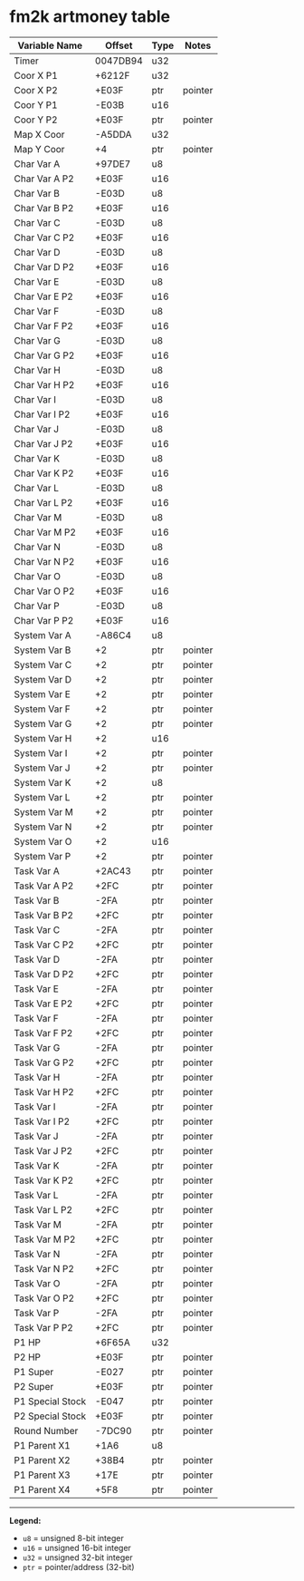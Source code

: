 # fm2k artmoney table

| Variable Name         | Offset    | Type   | Notes         |
|----------------------|-----------|--------|---------------|
| Timer                | 0047DB94  | u32    |               |
| Coor X P1            | +6212F    | u32    |               |
| Coor X P2            | +E03F     | ptr    | pointer       |
| Coor Y P1            | -E03B     | u16    |               |
| Coor Y P2            | +E03F     | ptr    | pointer       |
| Map X Coor           | -A5DDA    | u32    |               |
| Map Y Coor           | +4        | ptr    | pointer       |
| Char Var A           | +97DE7    | u8     |               |
| Char Var A P2        | +E03F     | u16    |               |
| Char Var B           | -E03D     | u8     |               |
| Char Var B P2        | +E03F     | u16    |               |
| Char Var C           | -E03D     | u8     |               |
| Char Var C P2        | +E03F     | u16    |               |
| Char Var D           | -E03D     | u8     |               |
| Char Var D P2        | +E03F     | u16    |               |
| Char Var E           | -E03D     | u8     |               |
| Char Var E P2        | +E03F     | u16    |               |
| Char Var F           | -E03D     | u8     |               |
| Char Var F P2        | +E03F     | u16    |               |
| Char Var G           | -E03D     | u8     |               |
| Char Var G P2        | +E03F     | u16    |               |
| Char Var H           | -E03D     | u8     |               |
| Char Var H P2        | +E03F     | u16    |               |
| Char Var I           | -E03D     | u8     |               |
| Char Var I P2        | +E03F     | u16    |               |
| Char Var J           | -E03D     | u8     |               |
| Char Var J P2        | +E03F     | u16    |               |
| Char Var K           | -E03D     | u8     |               |
| Char Var K P2        | +E03F     | u16    |               |
| Char Var L           | -E03D     | u8     |               |
| Char Var L P2        | +E03F     | u16    |               |
| Char Var M           | -E03D     | u8     |               |
| Char Var M P2        | +E03F     | u16    |               |
| Char Var N           | -E03D     | u8     |               |
| Char Var N P2        | +E03F     | u16    |               |
| Char Var O           | -E03D     | u8     |               |
| Char Var O P2        | +E03F     | u16    |               |
| Char Var P           | -E03D     | u8     |               |
| Char Var P P2        | +E03F     | u16    |               |
| System Var A         | -A86C4    | u8     |               |
| System Var B         | +2        | ptr    | pointer       |
| System Var C         | +2        | ptr    | pointer       |
| System Var D         | +2        | ptr    | pointer       |
| System Var E         | +2        | ptr    | pointer       |
| System Var F         | +2        | ptr    | pointer       |
| System Var G         | +2        | ptr    | pointer       |
| System Var H         | +2        | u16    |               |
| System Var I         | +2        | ptr    | pointer       |
| System Var J         | +2        | ptr    | pointer       |
| System Var K         | +2        | u8     |               |
| System Var L         | +2        | ptr    | pointer       |
| System Var M         | +2        | ptr    | pointer       |
| System Var N         | +2        | ptr    | pointer       |
| System Var O         | +2        | u16    |               |
| System Var P         | +2        | ptr    | pointer       |
| Task Var A           | +2AC43    | ptr    | pointer       |
| Task Var A P2        | +2FC      | ptr    | pointer       |
| Task Var B           | -2FA      | ptr    | pointer       |
| Task Var B P2        | +2FC      | ptr    | pointer       |
| Task Var C           | -2FA      | ptr    | pointer       |
| Task Var C P2        | +2FC      | ptr    | pointer       |
| Task Var D           | -2FA      | ptr    | pointer       |
| Task Var D P2        | +2FC      | ptr    | pointer       |
| Task Var E           | -2FA      | ptr    | pointer       |
| Task Var E P2        | +2FC      | ptr    | pointer       |
| Task Var F           | -2FA      | ptr    | pointer       |
| Task Var F P2        | +2FC      | ptr    | pointer       |
| Task Var G           | -2FA      | ptr    | pointer       |
| Task Var G P2        | +2FC      | ptr    | pointer       |
| Task Var H           | -2FA      | ptr    | pointer       |
| Task Var H P2        | +2FC      | ptr    | pointer       |
| Task Var I           | -2FA      | ptr    | pointer       |
| Task Var I P2        | +2FC      | ptr    | pointer       |
| Task Var J           | -2FA      | ptr    | pointer       |
| Task Var J P2        | +2FC      | ptr    | pointer       |
| Task Var K           | -2FA      | ptr    | pointer       |
| Task Var K P2        | +2FC      | ptr    | pointer       |
| Task Var L           | -2FA      | ptr    | pointer       |
| Task Var L P2        | +2FC      | ptr    | pointer       |
| Task Var M           | -2FA      | ptr    | pointer       |
| Task Var M P2        | +2FC      | ptr    | pointer       |
| Task Var N           | -2FA      | ptr    | pointer       |
| Task Var N P2        | +2FC      | ptr    | pointer       |
| Task Var O           | -2FA      | ptr    | pointer       |
| Task Var O P2        | +2FC      | ptr    | pointer       |
| Task Var P           | -2FA      | ptr    | pointer       |
| Task Var P P2        | +2FC      | ptr    | pointer       |
| P1 HP                | +6F65A    | u32    |               |
| P2 HP                | +E03F     | ptr    | pointer       |
| P1 Super             | -E027     | ptr    | pointer       |
| P2 Super             | +E03F     | ptr    | pointer       |
| P1 Special Stock     | -E047     | ptr    | pointer       |
| P2 Special Stock     | +E03F     | ptr    | pointer       |
| Round Number         | -7DC90    | ptr    | pointer       |
| P1 Parent X1         | +1A6      | u8     |               |
| P1 Parent X2         | +38B4     | ptr    | pointer       |
| P1 Parent X3         | +17E      | ptr    | pointer       |
| P1 Parent X4         | +5F8      | ptr    | pointer       |

---

**Legend:**
- `u8`  = unsigned 8-bit integer
- `u16` = unsigned 16-bit integer
- `u32` = unsigned 32-bit integer
- `ptr` = pointer/address (32-bit) 